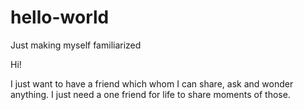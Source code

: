 # hello-world
Just making myself familiarized

Hi!

I just want to have a friend which whom I can share, ask and wonder anything.
I just need a one friend for life to share moments of those.
